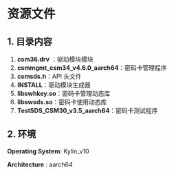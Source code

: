 # 资源文件



## 1. 目录内容

1. **csm36.drv** ：驱动模块模块
2. **csmmgmt_csm34_v4.6.0_aarch64**：密码卡管理程序
3. **csmsds.h**：API 头文件
4. **INSTALL**：驱动模块生成器
5. **libswhkey.so**：密码卡管理动态库
6. **libswsds.so**：密码卡使用动态库
7. **TestSDS_CSM30_v3.5_aarch64**：密码卡测试程序



## 2. 环境

**Operating System**: Kylin_v10

**Architecture** : aarch64

